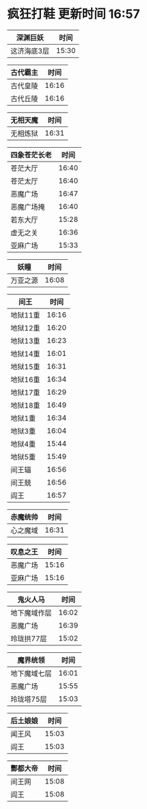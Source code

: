 # 疯狂打鞋 更新时间 16:57

| 深渊巨妖   | 时间    |
|--------|-------|
| 这济海底3层 | 15:30 |

| 古代霸主   | 时间    |
|--------|-------|
| 古代皇陵 | 16:16 |
| 古代丘陵 | 16:16 |

| 无相天魔   | 时间    |
|--------|-------|
| 无相炼狱 | 16:31 |

| 四象苍茫长老   | 时间    |
|--------|-------|
| 苍茫大厅 | 16:40 |
| 苍茫太厅 | 16:40 |
| 恶魔广场 | 16:47 |
| 恶魔广场掩 | 16:40 |
| 若东大厅 | 15:28 |
| 虚无之关 | 16:36 |
| 亚麻广场 | 15:33 |

| 妖瞳   | 时间    |
|--------|-------|
| 万亚之源 | 16:08 |

| 间王   | 时间    |
|--------|-------|
| 地狱11重 | 16:16 |
| 地狱12重 | 16:20 |
| 地狱13重 | 16:23 |
| 地狱14重 | 16:01 |
| 地狱15重 | 16:31 |
| 地狱16重 | 16:34 |
| 地狱17重 | 16:29 |
| 地狱18重 | 16:49 |
| 地狱1重 | 16:34 |
| 地狱3重 | 16:04 |
| 地狱4重 | 15:44 |
| 地狱5重 | 15:49 |
| 间王辐 | 16:56 |
| 间王兢 | 16:56 |
| 阎王 | 16:57 |

| 赤魔统帅   | 时间    |
|--------|-------|
| 心之魔域 | 16:31 |

| 叹息之王   | 时间    |
|--------|-------|
| 恶魔广场 | 15:16 |
| 亚麻广场 | 15:16 |

| 鬼火人马   | 时间    |
|--------|-------|
| 地下魔域作层 | 16:02 |
| 恶魔广场 | 16:39 |
| 玲珑拱77层 | 15:02 |

| 魔界统领   | 时间    |
|--------|-------|
| 地下魔域七层 | 16:01 |
| 恶魔广场 | 15:55 |
| 玲珑塔75层 | 15:03 |

| 后土娘娘   | 时间    |
|--------|-------|
| 闻王风 | 15:03 |
| 阎王 | 15:03 |

| 酆都大帝   | 时间    |
|--------|-------|
| 间王网 | 15:08 |
| 阎王 | 15:08 |